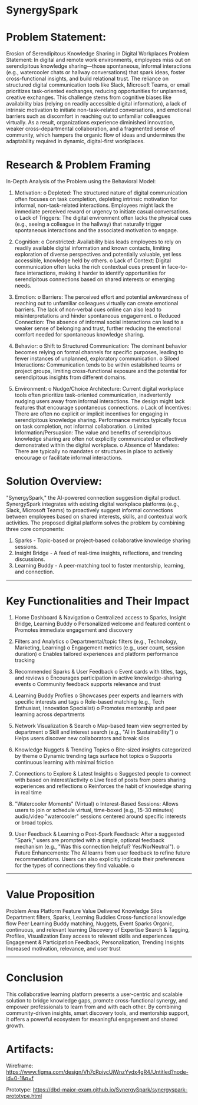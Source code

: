 # SynergySpark

# Problem Statement:
Erosion of Serendipitous Knowledge Sharing in Digital Workplaces
Problem Statement: In digital and remote work environments, employees miss out on serendipitous knowledge sharing—those spontaneous, informal interactions (e.g., watercooler chats or hallway conversations) that spark ideas, foster cross-functional insights, and build relational trust. The reliance on structured digital communication tools like Slack, Microsoft Teams, or email prioritizes task-oriented exchanges, reducing opportunities for unplanned, creative exchanges. This challenge stems from cognitive biases like availability bias (relying on readily accessible digital information), a lack of intrinsic motivation to initiate non-task-related conversations, and emotional barriers such as discomfort in reaching out to unfamiliar colleagues virtually. As a result, organizations experience diminished innovation, weaker cross-departmental collaboration, and a fragmented sense of community, which hampers the organic flow of ideas and undermines the adaptability required in dynamic, digital-first workplaces.

# Research & Problem Framing
In-Depth Analysis of the Problem using the Behavioral Model:
1.	Motivation:
o	Depleted: The structured nature of digital communication often focuses on task completion, depleting intrinsic motivation for informal, non-task-related interactions. Employees might lack the immediate perceived reward or urgency to initiate casual conversations.
o	Lack of Triggers: The digital environment often lacks the physical cues (e.g., seeing a colleague in the hallway) that naturally trigger spontaneous interactions and the associated motivation to engage.

2.	Cognition:
o	Constricted: Availability bias leads employees to rely on readily available digital information and known contacts, limiting exploration of diverse perspectives and potentially valuable, yet less accessible, knowledge held by others.
o	Lack of Context: Digital communication often lacks the rich contextual cues present in face-to-face interactions, making it harder to identify opportunities for serendipitous connections based on shared interests or emerging needs.

3.	Emotion:
o	Barriers: The perceived effort and potential awkwardness of reaching out to unfamiliar colleagues virtually can create emotional barriers. The lack of non-verbal cues online can also lead to misinterpretations and hinder spontaneous engagement.
o	Reduced Connection: The absence of informal social interactions can lead to a weaker sense of belonging and trust, further reducing the emotional comfort needed for spontaneous knowledge sharing.

4.	Behavior:
o	Shift to Structured Communication: The dominant behavior becomes relying on formal channels for specific purposes, leading to fewer instances of unplanned, exploratory communication.
o	Siloed Interactions: Communication tends to be within established teams or project groups, limiting cross-functional exposure and the potential for serendipitous insights from different domains.

5.	Environment:
o	Nudge/Choice Architecture: Current digital workplace tools often prioritize task-oriented communication, inadvertently nudging users away from informal interactions. The design might lack features that encourage spontaneous connections.
o	Lack of Incentives: There are often no explicit or implicit incentives for engaging in serendipitous knowledge sharing. Performance metrics typically focus on task completion, not informal collaboration.
o	Limited Information/Persuasion: The value and benefits of serendipitous knowledge sharing are often not explicitly communicated or effectively demonstrated within the digital workplace.
o	Absence of Mandates: There are typically no mandates or structures in place to actively encourage or facilitate informal interactions.

# Solution Overview:
"SynergySpark," the AI-powered connection suggestion digital product.
SynergySpark integrates with existing digital workplace platforms (e.g., Slack, Microsoft Teams) to proactively suggest informal connections between employees based on shared interests, skills, and contextual work activities.
The proposed digital platform solves the problem by combining three core components:
1.	Sparks - Topic-based or project-based collaborative knowledge sharing sessions.
2.	Insight Bridge - A feed of real-time insights, reflections, and trending discussions.
3.	Learning Buddy - A peer-matching tool to foster mentorship, learning, and connection.
________________________________________
# Key Functionalities and Their Impact
1.	Home Dashboard & Navigation
o	Centralized access to Sparks, Insight Bridge, Learning Buddy
o	Personalized welcome and featured content
o	Promotes immediate engagement and discovery
2.	Filters and Analytics
o	Departmental/topic filters (e.g., Technology, Marketing, Learning)
o	Engagement metrics (e.g., user count, session duration)
o	Enables tailored experiences and platform performance tracking
3.	Recommended Sparks & User Feedback
o	Event cards with titles, tags, and reviews
o	Encourages participation in active knowledge-sharing events
o	Community feedback supports relevance and trust
4.	Learning Buddy Profiles
o	Showcases peer experts and learners with specific interests and tags
o	Role-based matching (e.g., Tech Enthusiast, Innovation Specialist)
o	Promotes mentorship and peer learning across departments
5.	Network Visualization & Search
o	Map-based team view segmented by department
o	Skill and interest search (e.g., "AI in Sustainability")
o	Helps users discover new collaborators and break silos
6.	Knowledge Nuggets & Trending Topics
o	Bite-sized insights categorized by theme
o	Dynamic trending tags surface hot topics
o	Supports continuous learning with minimal friction
7.	Connections to Explore & Latest Insights
o	Suggested people to connect with based on interest/activity
o	Live feed of posts from peers sharing experiences and reflections
o	Reinforces the habit of knowledge sharing in real time
8.	"Watercooler Moments" (Virtual)
o	Interest-Based Sessions: Allows users to join or schedule virtual, time-boxed (e.g., 15-30 minutes) audio/video "watercooler" sessions centered around specific interests or broad topics.

9.	User Feedback & Learning
o	Post-Spark Feedback: After a suggested "Spark," users are prompted with a simple, optional feedback mechanism (e.g., "Was this connection helpful? Yes/No/Neutral").
o	Future Enhancements: The AI learns from user feedback to refine future recommendations. Users can also explicitly indicate their preferences for the types of connections they find valuable.
o	
________________________________________
# Value Proposition
Problem Area	Platform Feature	Value Delivered
Knowledge Silos	Department filters, Sparks, Learning Buddies	Cross-functional knowledge flow
Peer Learning	Buddy matching, Nuggets, Event Sparks	Organic, continuous, and relevant learning
Discovery of Expertise	Search & Tagging, Profiles, Visualization	Easy access to relevant skills and experiences
Engagement & Participation	Feedback, Personalization, Trending Insights	Increased motivation, relevance, and user trust
________________________________________
# Conclusion
This collaborative learning platform presents a user-centric and scalable solution to bridge knowledge gaps, promote cross-functional synergy, and empower professionals to learn from and with each other. By combining community-driven insights, smart discovery tools, and mentorship support, it offers a powerful ecosystem for meaningful engagement and shared growth.

# Artifacts:
Wireframe: https://www.figma.com/design/Vh7cRpiycUjWnzYydx4gR4/Untitled?node-id=0-1&p=f

Prototype: https://dbd-major-exam.github.io/SynergySpark/synergyspark-prototype.html


